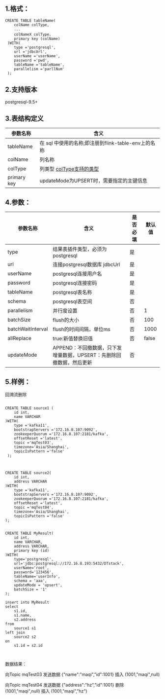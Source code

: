 ## 1.格式：
```
CREATE TABLE tableName(
    colName colType,
    ...
    colNameX colType，
    primary key (colName)
 )WITH(
    type ='postgresql',
    url ='jdbcUrl',
    userName ='userName',
    password ='pwd',
    tableName ='tableName',
    parallelism ='parllNum'
 );

```

## 2.支持版本
 postgresql-9.5+
 
## 3.表结构定义
 
|参数名称|含义|
|----|---|
| tableName| 在 sql 中使用的名称;即注册到flink-table-env上的名称|
| colName | 列名称|
| colType | 列类型 [colType支持的类型](docs/colType.md)|
| primary key | updateMode为UPSERT时，需要指定的主键信息|


## 4.参数：

|参数名称|含义|是否必填|默认值|
|----|----|----|----|
|type |结果表插件类型，必须为postgresql|是||
|url | 连接postgresql数据库 jdbcUrl |是||
|userName |postgresql连接用户名 |是||
|password | postgresql连接密码|是||
|tableName | postgresql表名称|是||
|schema | postgresql表空间|否||
|parallelism | 并行度设置|否|1|
|batchSize | flush的大小|否|100|
|batchWaitInterval | flush的时间间隔，单位ms|否|1000|
|allReplace| true:新值替换旧值|否|false|
|updateMode| APPEND：不回撤数据，只下发增量数据，UPSERT：先删除回撤数据，然后更新|否||

## 5.样例：

回溯流删除

```

CREATE TABLE source1 (
    id int,
    name VARCHAR
)WITH(
    type ='kafka11',
    bootstrapServers ='172.16.8.107:9092',
    zookeeperQuorum ='172.16.8.107:2181/kafka',
    offsetReset ='latest',
    topic ='mqTest03',
    timezone='Asia/Shanghai',
    topicIsPattern ='false'
 );



CREATE TABLE source2(
    id int,
    address VARCHAR
)WITH(
    type ='kafka11',
    bootstrapServers ='172.16.8.107:9092',
    zookeeperQuorum ='172.16.8.107:2181/kafka',
    offsetReset ='latest',
    topic ='mqTest04',
    timezone='Asia/Shanghai',
    topicIsPattern ='false'
);


CREATE TABLE MyResult(
    id int,
    name VARCHAR,
    address VARCHAR,
    primary key (id)
)WITH(
    type='postgresql',
    url='jdbc:postgresql://172.16.8.193:5432/DTstack',
    userName='root',
    password='123456',
    tableName='userInfo',
    schema = 'aaa',
    updateMode = 'upsert',
    batchSize = '1'
);

insert into MyResult
select 
	s1.id,
	s1.name,
	s2.address
from 
	source1 s1
left join
	source2 s2
on 	
	s1.id = s2.id



 ```


数据结果：

向Topic mqTest03 发送数据  {"name":"maqi","id":1001}  插入 (1001,"maqi",null)

向Topic mqTest04 发送数据  {"address":"hz","id":1001} 删除 (1001,"maqi",null) 插入  (1001,"maqi","hz")
